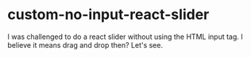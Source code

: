 # custom-no-input-react-slider
I was challenged to do a react slider without using the HTML input tag. I believe it means drag and drop then? Let's see.
